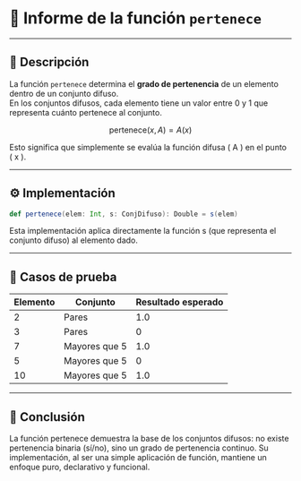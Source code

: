 # 📝 Informe de la función `pertenece`

---

## 🧩 Descripción

La función `pertenece` determina el **grado de pertenencia** de un elemento dentro de un conjunto difuso.  
En los conjuntos difusos, cada elemento tiene un valor entre 0 y 1 que representa cuánto pertenece al conjunto.

$$
\text{pertenece}(x, A) = A(x)
$$

Esto significa que simplemente se evalúa la función difusa \( A \) en el punto \( x \).

---

## ⚙️ Implementación

```scala
def pertenece(elem: Int, s: ConjDifuso): Double = s(elem)
```
Esta implementación aplica directamente la función s (que representa el conjunto difuso) al elemento dado.

---

## 🧪 Casos de prueba

| Elemento  | Conjunto      | Resultado esperado |
|-----------|---------------|--------------------|
| 2         | Pares         | 1.0                |
| 3         | Pares         | 0                  |
| 7         | Mayores que 5 | 1.0                |
| 5         | Mayores que 5 | 0                  |
| 10        | Mayores que 5 | 1.0                |

---

## 🧠 Conclusión

La función pertenece demuestra la base de los conjuntos difusos:
no existe pertenencia binaria (sí/no), sino un grado de pertenencia continuo.
Su implementación, al ser una simple aplicación de función, mantiene un enfoque puro, declarativo y funcional.


